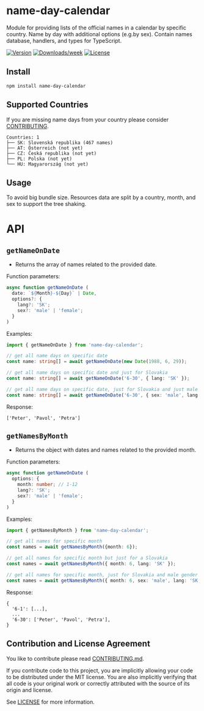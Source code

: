 # name-day-calendar

Module for providing lists of the official names in a calendar by specific country. Name by day with additional options (e.g.by sex). Contain names database, handlers, and types for TypeScript.

[![Version](https://img.shields.io/npm/v/name-day-calendar.svg)](https://npmjs.org/package/name-day-calendar)
[![Downloads/week](https://img.shields.io/npm/dw/name-day-calendar.svg)](https://npmjs.org/package/name-day-calendar)
[![License](https://img.shields.io/npm/l/name-day-calendar.svg)](https://github.com/peterknezek/name-day-calendar/blob/master/package.json)

## Install

```
npm install name-day-calendar
```

## Supported Countries

If you are missing name days from your country please consider [CONTRIBUTING](https://github.com/peterknezek/name-day-calendar/blob/main/CONTRIBUTING.md).

<!-- !tree -->

```
Countries: 1
├── SK: Slovenská republika (467 names)
├── AT: Österreich (not yet)
├── CZ: Česká republika (not yet)
├── PL: Polska (not yet)
└── HU: Magyarország (not yet)
```

<!-- tree! -->

## Usage

To avoid big bundle size. Resources data are split by a country, month, and sex to support the tree shaking.


# API

## `getNameOnDate`

- Returns the array of names related to the provided date.

Function parameters:

```ts
async function getNameOnDate (
  date: `${Month}-${Day}` | Date,
  options?: {
    lang?: 'SK';
    sex?: 'male' | 'female';
  }
)
```
Examples:

```ts
import { getNameOnDate } from 'name-day-calendar';

// get all name days on specific date
const name: string[] = await getNameOnDate(new Date(1988, 6, 29));

// get all name days on specific date and just for Slovakia
const name: string[] = await getNameOnDate('6-30', { lang: 'SK' });

// get all name days on specific date, just for Slovakia and just male specific names
const name: string[] = await getNameOnDate('6-30', { sex: 'male', lang: 'SK' });
```

Response:

```
['Peter', 'Pavol', 'Petra']
```

## `getNamesByMonth`

- Returns the object with dates and names related to the provided month.

Function parameters:

```ts
async function getNameOnDate (
  options: {
    month: number; // 1-12 
    lang?: 'SK';
    sex?: 'male' | 'female';
  }
)
```
Examples:

```ts
import { getNamesByMonth } from 'name-day-calendar';

// get all names for specific month
const names = await getNamesByMonth({month: 6});

// get all names for specific month but just for a Slovakia
const names = await getNamesByMonth({ month: 6, lang: 'SK' });

// get all names for specific month, just for Slovakia and male gender
const names = await getNamesByMonth({ month: 6, sex: 'male', lang: 'SK' });
```

Response:

```
{
  '6-1': [...],
  ...
  '6-30': ['Peter', 'Pavol', 'Petra'],
}
```

## Contribution and License Agreement

You like to contribute please read [CONTRIBUTING.md](https://github.com/peterknezek/name-day-calendar/blob/main/CONTRIBUTING.md).

If you contribute code to this project, you are implicitly allowing your
code to be distributed under the MIT license. You are also implicitly
verifying that all code is your original work or correctly attributed
with the source of its origin and license.

See [LICENSE](https://github.com/peterknezek/name-day-calendar/blob/main/LICENSE) for more information.
